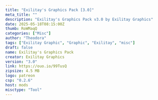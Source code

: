 ```yaml
---
title: "Exilitay's Graphics Pack [3.0]"
meta_title: ""
description: "Exilitay's Graphics Pack v3.0 by Exilitay Graphics"
date: 2025-05-18T08:15:00Z
thumb: RoWMaqQ
categories: ["Misc"]
author: "Theodora"
tags: ["Exilitay Graphic", "Graphic", "Exilitay", "misc"]
draft: false
name: Exilitay's Graphics Pack
creator: Exilitay Graphics
version: "3.0"
link: https://ouo.io/99TusQ
zipsize: 4.5 MB
logo: patreon
csp: "0.2.6"
host: mods
misctype: "Tool"
---
```

